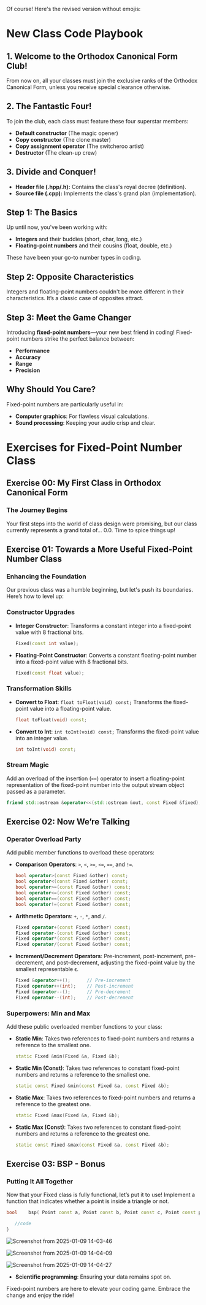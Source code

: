 Of course! Here's the revised version without emojis:

# New Class Code Playbook

## 1. Welcome to the Orthodox Canonical Form Club!
From now on, all your classes must join the exclusive ranks of the Orthodox Canonical Form, unless you receive special clearance otherwise.

## 2. The Fantastic Four!
To join the club, each class must feature these four superstar members:
- **Default constructor** (The magic opener)
- **Copy constructor** (The clone master)
- **Copy assignment operator** (The switcheroo artist)
- **Destructor** (The clean-up crew)

## 3. Divide and Conquer!
- **Header file (.hpp/.h):** Contains the class's royal decree (definition).
- **Source file (.cpp):** Implements the class's grand plan (implementation).


## Step 1: The Basics
Up until now, you've been working with:
- **Integers** and their buddies (short, char, long, etc.)
- **Floating-point numbers** and their cousins (float, double, etc.)

These have been your go-to number types in coding.

## Step 2: Opposite Characteristics
Integers and floating-point numbers couldn't be more different in their characteristics. It’s a classic case of opposites attract.

## Step 3: Meet the Game Changer
Introducing **fixed-point numbers**—your new best friend in coding! Fixed-point numbers strike the perfect balance between:
- **Performance**
- **Accuracy**
- **Range**
- **Precision**

## Why Should You Care?
Fixed-point numbers are particularly useful in:
- **Computer graphics**: For flawless visual calculations.
- **Sound processing**: Keeping your audio crisp and clear.

# Exercises for Fixed-Point Number Class

## Exercise 00: My First Class in Orthodox Canonical Form

### The Journey Begins
Your first steps into the world of class design were promising, but our class currently represents a grand total of... 0.0. Time to spice things up!


## Exercise 01: Towards a More Useful Fixed-Point Number Class

### Enhancing the Foundation
Our previous class was a humble beginning, but let's push its boundaries. Here’s how to level up:

### Constructor Upgrades
- **Integer Constructor**: Transforms a constant integer into a fixed-point value with 8 fractional bits.
   ```cpp
   Fixed(const int value);
   ```
- **Floating-Point Constructor**: Converts a constant floating-point number into a fixed-point value with 8 fractional bits.
   ```cpp
   Fixed(const float value);
   ```

### Transformation Skills
- **Convert to Float**: `float toFloat(void) const;` Transforms the fixed-point value into a floating-point value.
   ```cpp
   float toFloat(void) const;
   ```
- **Convert to Int**: `int toInt(void) const;` Transforms the fixed-point value into an integer value.
   ```cpp
   int toInt(void) const;
   ```

### Stream Magic
Add an overload of the insertion (`<<`) operator to insert a floating-point representation of the fixed-point number into the output stream object passed as a parameter.
   ```cpp
   friend std::ostream &operator<<(std::ostream &out, const Fixed &fixed);
   ```

## Exercise 02: Now We’re Talking

### Operator Overload Party
Add public member functions to overload these operators:
- **Comparison Operators**: `>`, `<`, `>=`, `<=`, `==`, and `!=`.
   ```cpp
   bool operator>(const Fixed &other) const;
   bool operator<(const Fixed &other) const;
   bool operator>=(const Fixed &other) const;
   bool operator<=(const Fixed &other) const;
   bool operator==(const Fixed &other) const;
   bool operator!=(const Fixed &other) const;
   ```
- **Arithmetic Operators**: `+`, `-`, `*`, and `/`.
   ```cpp
   Fixed operator+(const Fixed &other) const;
   Fixed operator-(const Fixed &other) const;
   Fixed operator*(const Fixed &other) const;
   Fixed operator/(const Fixed &other) const;
   ```
- **Increment/Decrement Operators**: Pre-increment, post-increment, pre-decrement, and post-decrement, adjusting the fixed-point value by the smallest representable ϵ.
   ```cpp
   Fixed &operator++();      // Pre-increment
   Fixed operator++(int);    // Post-increment
   Fixed &operator--();      // Pre-decrement
   Fixed operator--(int);    // Post-decrement
   ```

### Superpowers: Min and Max
Add these public overloaded member functions to your class:
- **Static Min**: Takes two references to fixed-point numbers and returns a reference to the smallest one.
   ```cpp
   static Fixed &min(Fixed &a, Fixed &b);
   ```
- **Static Min (Const)**: Takes two references to constant fixed-point numbers and returns a reference to the smallest one.
   ```cpp
   static const Fixed &min(const Fixed &a, const Fixed &b);
   ```
- **Static Max**: Takes two references to fixed-point numbers and returns a reference to the greatest one.
   ```cpp
   static Fixed &max(Fixed &a, Fixed &b);
   ```
- **Static Max (Const)**: Takes two references to constant fixed-point numbers and returns a reference to the greatest one.
   ```cpp
   static const Fixed &max(const Fixed &a, const Fixed &b);
   ```

## Exercise 03: BSP - Bonus

### Putting It All Together
Now that your Fixed class is fully functional, let’s put it to use! Implement a function that indicates whether a point is inside a triangle or not.

```cpp
bool    bsp( Point const a, Point const b, Point const c, Point const point) {

   //code
}

```

![Screenshot from 2025-01-09 14-03-46](https://github.com/user-attachments/assets/f3dad5c3-11b3-4065-8e83-1a2bb397c633)

![Screenshot from 2025-01-09 14-04-09](https://github.com/user-attachments/assets/a0d2e0e5-fce3-4a74-8b07-7117d0f1ed16)

![Screenshot from 2025-01-09 14-04-27](https://github.com/user-attachments/assets/7b06b120-04bd-4a27-9a7c-66eab7d2b85d)

- **Scientific programming**: Ensuring your data remains spot on.

Fixed-point numbers are here to elevate your coding game.
Embrace the change and enjoy the ride!
